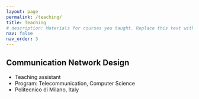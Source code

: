 ```yaml
---
layout: page
permalink: /teaching/
title: Teaching
# description: Materials for courses you taught. Replace this text with your description.
nav: false
nav_order: 3
---
```


<!-- For now, this page is assumed to be a static description of your courses. You can convert it to a collection similar to `_projects/` so that you can have a dedicated page for each course. -->

<!-- Organize your courses by years, topics, or universities, however you like! -->

## Communication Network Design

- Teaching assistant
- Program: Telecommunication, Computer Science
- Politecnico di Milano, Italy
